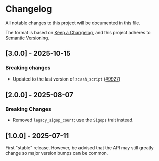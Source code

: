 # Changelog

All notable changes to this project will be documented in this file.

The format is based on [Keep a Changelog](https://keepachangelog.com/en/1.0.0/),
and this project adheres to [Semantic Versioning](https://semver.org/spec/v2.0.0.html).

## [3.0.0] - 2025-10-15

### Breaking changes

- Updated to the last version of `zcash_script` ([#9927](https://github.com/ZcashFoundation/zebra/pull/9927))


## [2.0.0] - 2025-08-07

### Breaking Changes

- Removed  `legacy_sigop_count`; use the `Sigops` trait instead.

## [1.0.0] - 2025-07-11

First "stable" release. However, be advised that the API may still greatly
change so major version bumps can be common.
